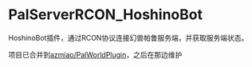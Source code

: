 # PalServerRCON_HoshinoBot

HoshinoBot插件，通过RCON协议连接幻兽帕鲁服务端，并获取服务端状态。

项目已合并到[azmiao/PalWorldPlugin](https://github.com/azmiao/PalWorldPlugin)，之后在那边维护